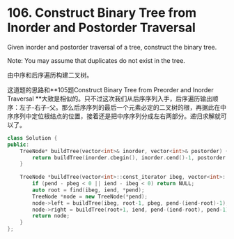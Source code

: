 # 106. Construct Binary Tree from Inorder and Postorder Traversal
Given inorder and postorder traversal of a tree, construct the binary tree.

Note:
You may assume that duplicates do not exist in the tree.

由中序和后序遍历构建二叉树。

这道题的思路和**105题Construct Binary Tree from Preorder and Inorder Traversal **大致是相似的。只不过这次我们从后序序列入手，后序遍历输出顺序：左子-右子-父。那么后序序列的最后一个元素必定的二叉树的根，再据此在中序序列中定位根结点的位置，接着还是把中序序列分成左右两部分。递归求解就可以了。

```cpp
class Solution {
public:
    TreeNode* buildTree(vector<int>& inorder, vector<int>& postorder) {
        return buildTree(inorder.cbegin(), inorder.cend()-1, postorder.cbegin(), postorder.cend()-1);
    }
    
    TreeNode *buildTree(vector<int>::const_iterator ibeg, vector<int>::const_iterator iend, vector<int>::const_iterator pbeg, vector<int>::const_iterator pend) {
        if (pend - pbeg < 0 || iend - ibeg < 0) return NULL;
        auto root = find(ibeg, iend, *pend);
        TreeNode *node = new TreeNode(*pend);
        node->left = buildTree(ibeg, root-1, pbeg, pend-(iend-root)-1);
        node->right = buildTree(root+1, iend, pend-(iend-root), pend-1);
        return node;
    }
};
```
